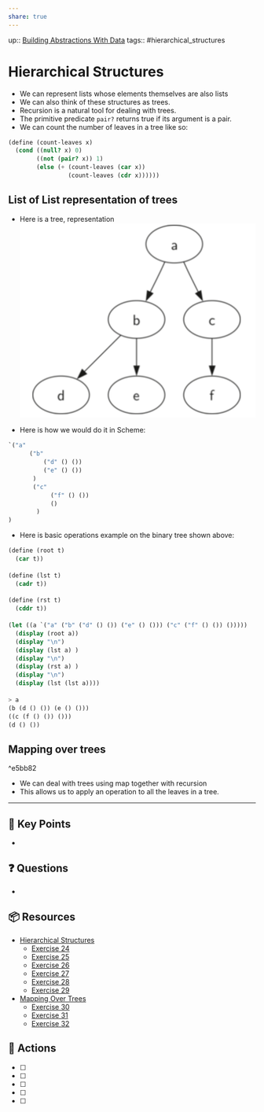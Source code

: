 ```yaml
---
share: true
---
```


up:: [ Building Abstractions With Data](./SICP.md#^d1c4f8)
tags:: #hierarchical_structures

# Hierarchical Structures
- We can represent lists whose elements themselves are also lists
- We can also think of these structures as trees.
- Recursion is a natural tool for dealing with trees.
- The primitive predicate `pair?` returns true if its argument is a pair.
- We can count the number of leaves in a tree like so:
```Scheme
(define (count-leaves x)
  (cond ((null? x) 0)
        ((not (pair? x)) 1)
        (else (+ (count-leaves (car x))
                 (count-leaves (cdr x))))))
```

## List of List representation of trees
- Here is a tree, representation
![400](./40-referenceVAULTS/Resource%20Library/Images/Pasted%20image%2020230729162614.png)

- Here is how we would do it in Scheme:
```Scheme
`("a" 
	  ("b" 
		  ("d" () ()) 
		  ("e" () ())
	   ) 
	   ("c" 
			("f" () ()) 
			()
		)
)
```

- Here is basic operations example on the binary tree shown above:
```Scheme
(define (root t)
  (car t))

(define (lst t)
  (cadr t))

(define (rst t)
  (cddr t))

(let ((a `("a" ("b" ("d" () ()) ("e" () ())) ("c" ("f" () ()) ()))))
  (display (root a))
  (display "\n")
  (display (lst a) )
  (display "\n")
  (display (rst a) )
  (display "\n")
  (display (lst (lst a))))

> a
(b (d () ()) (e () ()))
((c (f () ()) ()))
(d () ())
```
## Mapping over trees

^e5bb82

- We can deal with trees using map together with recursion
- This allows us to apply an operation to all the leaves in a tree.

---

## 🔑 Key Points
- 
## ❓ Questions
- 
## 📦 Resources
- [Hierarchical Structures](Hierarchical%20Structures.md)
	- [ Exercise 24 ](SICPE%202.24.md)
	- [ Exercise 25 ](SICPE%202.25.md)
	- [ Exercise 26 ](SICPE%202.26.md)
	- [ Exercise 27 ](SICPE%202.27.md)
	- [ Exercise 28 ](SICPE%202.28.md)
	- [ Exercise 29 ](SICPE%202.29.md)
- [Mapping Over Trees](Hierarchical%20Structures.md#^e5bb82)
	- [ Exercise 30 ](SICPE%202.30.md)
	- [ Exercise 31 ](SICPE%202.31.md)
	- [ Exercise 32 ](SICPE%202.32.md)
## 🎯 Actions
- [ ] 
- [ ] 
- [ ] 
- [ ] 
- [ ] 